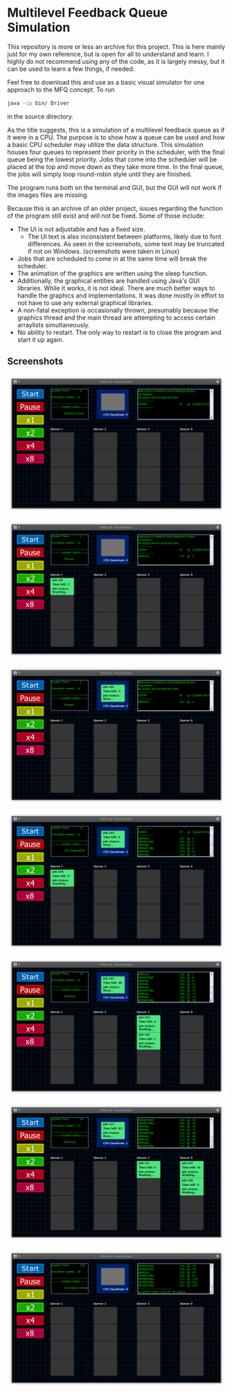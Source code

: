 # Multilevel Feedback Queue Simulation

This repository is more or less an archive for this project. This is here mainly just for my own reference, but is open for all to understand and learn. I highly do not recommend using any of the code, as it is largely messy, but it can be used to learn a few things, if needed.

Feel free to download this and use as a basic visual simulator for one approach to the MFQ concept. To run

```bash
java -cp bin/ Driver
```

in the source directory.

As the title suggests, this is a simulation of a multilevel feedback queue as if it were in a CPU. The purpose is to show how a queue can be used and how a basic CPU scheduler may utilize the data structure. This simulation houses four queues to represent their priority in the scheduler, with the final queue being the lowest priority. Jobs that come into the scheduler will be placed at the top and move down as they take more time. In the final queue, the jobs will simply loop round-robin style until they are finished.

The program runs both on the terminal and GUI, but the GUI will not work if the images files are missing.

Because this is an archive of an older project, issues regarding the function of the program still exist and will not be fixed. Some of those include:

- The UI is not adjustable and has a fixed size.
  - The UI text is also inconsistent between platforms, likely due to font differences. As seen in the screenshots, some text may be truncated if not on Windows. (screenshots were taken in Linux)
- Jobs that are scheduled to come in at the same time will break the scheduler.
- The animation of the graphics are written using the sleep function.
- Additionally, the graphical entities are handled using Java's GUI libraries. While it works, it is not ideal. There are much better ways to handle the graphics and implementations. It was done mostly in effort to not have to use any external graphical libraries.
- A non-fatal exception is occasionally thrown, presumably because the graphics thread and the main thread are attempting to access certain arraylists simultaneously.
- No ability to restart. The only way to restart is to close the program and start it up again.



## Screenshots

![](./screenshots/scrshot_0.png)

![](./screenshots/scrshot_1.png)

![](./screenshots/scrshot_2.png)

![](./screenshots/scrshot_3.png)

![](./screenshots/scrshot_4.png)

![](./screenshots/scrshot_5.png)

![](./screenshots/scrshot_6.png)